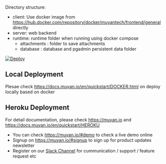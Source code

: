 Directory structure:

* client: Use docker image from https://hub.docker.com/repository/docker/muyantech/frontend/general directly
* server: web backend
* runtime: runtime folder when running using docker compose
  - attachments : folder to save attachments
  - database : database and pgadmin persistent data folder

[![Deploy](https://www.herokucdn.com/deploy/button.svg)](https://heroku.com/deploy)

## Local Deployment 

Plesae check https://docs.muyan.io/en/quickstart/DOCKER.html on deploy locally based on docker
 
## Heroku Deployment 

For detail documentation, please check https://muyan.io and https://docs.muyan.io/en/quickstart/HEROKU

* You can check https://muyan.io/#demo to check a live demo online
* Signup on https://muyan.io/#signup to sign up for product updates newsletter
* Register on our [Slack Channel](https://join.slack.com/t/muyan-customers/shared_invite/zt-260brokow-z9iuUCeKYvOR32lFgUClhg) for cummunication / support / feature request etc
